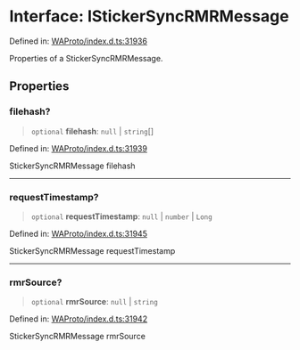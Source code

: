 # Interface: IStickerSyncRMRMessage

Defined in: [WAProto/index.d.ts:31936](https://github.com/Fokusdotid/Baileys/blob/86ad0f8078178c8586062ad3364a59e068f4b3b2/WAProto/index.d.ts#L31936)

Properties of a StickerSyncRMRMessage.

## Properties

### filehash?

> `optional` **filehash**: `null` \| `string`[]

Defined in: [WAProto/index.d.ts:31939](https://github.com/Fokusdotid/Baileys/blob/86ad0f8078178c8586062ad3364a59e068f4b3b2/WAProto/index.d.ts#L31939)

StickerSyncRMRMessage filehash

***

### requestTimestamp?

> `optional` **requestTimestamp**: `null` \| `number` \| `Long`

Defined in: [WAProto/index.d.ts:31945](https://github.com/Fokusdotid/Baileys/blob/86ad0f8078178c8586062ad3364a59e068f4b3b2/WAProto/index.d.ts#L31945)

StickerSyncRMRMessage requestTimestamp

***

### rmrSource?

> `optional` **rmrSource**: `null` \| `string`

Defined in: [WAProto/index.d.ts:31942](https://github.com/Fokusdotid/Baileys/blob/86ad0f8078178c8586062ad3364a59e068f4b3b2/WAProto/index.d.ts#L31942)

StickerSyncRMRMessage rmrSource
